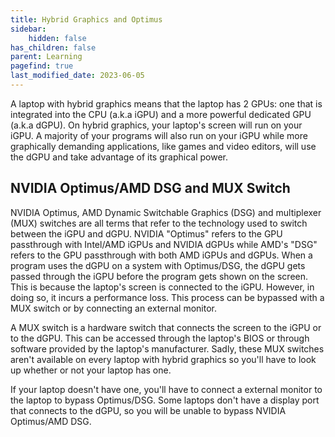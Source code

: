```yaml
---
title: Hybrid Graphics and Optimus
sidebar:
    hidden: false
has_children: false
parent: Learning
pagefind: true
last_modified_date: 2023-06-05
---
```



A laptop with hybrid graphics means that the laptop has 2 GPUs: one that is integrated into the CPU (a.k.a iGPU) and a more powerful dedicated GPU (a.k.a dGPU). On hybrid graphics, your laptop's screen will run on your iGPU. A majority of your programs will also run on your iGPU while more graphically demanding applications, like games and video editors, will use the dGPU and take advantage of its graphical power. 

## NVIDIA Optimus/AMD DSG and MUX Switch
NVIDIA Optimus, AMD Dynamic Switchable Graphics (DSG) and multiplexer (MUX) switches are all terms that refer to the technology used to switch between the iGPU and dGPU. NVIDIA "Optimus" refers to the GPU passthrough with Intel/AMD iGPUs and NVIDIA dGPUs while AMD's "DSG" refers to the GPU passthrough with both AMD iGPUs and dGPUs. When a program uses the dGPU on a system with Optimus/DSG, the dGPU gets passed through the iGPU before the program gets shown on the screen. This is because the laptop's screen is connected to the iGPU. However, in doing so, it incurs a performance loss. This process can be bypassed with a MUX switch or by connecting an external monitor. 

A MUX switch is a hardware switch that connects the screen to the iGPU or to the dGPU. This can be accessed through the laptop's BIOS or through software provided by the laptop's manufacturer. Sadly, these MUX switches aren't available on every laptop with hybrid graphics so you'll have to look up whether or not your laptop has one. 

If your laptop doesn't have one, you'll have to connect a external monitor to the laptop to bypass Optimus/DSG. Some laptops don't have a display port that connects to the dGPU, so you will be unable to bypass NVIDIA Optimus/AMD DSG. 